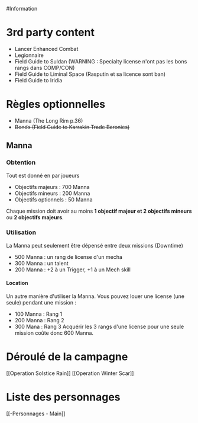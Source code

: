 #Information
# 3rd party content
- Lancer Enhanced Combat
- Legionnaire
- Field Guide to Suldan (WARNING : Specialty license n'ont pas les bons rangs dans COMP/CON)
- Field Guide to Liminal Space (Rasputin et sa licence sont ban)
- Field Guide to Iridia

# Règles optionnelles
- Manna (The Long Rim p.36)
- ~~Bonds (Field Guide to Karrakin Trade Baronies)~~

## Manna
### Obtention
Tout est donné en par joueurs
- Objectifs majeurs : 700 Manna 
- Objectifs mineurs :  200 Manna
- Objectifs optionnels : 50 Manna

Chaque mission doit avoir au moins **1 objectif majeur et 2 objectifs mineurs** ou **2 objectifs majeurs**.

### Utilisation
La Manna peut seulement être dépensé entre deux missions (Downtime)
- 500 Manna : un rang de license d'un mecha
- 300 Manna : un talent
- 200 Manna : +2 à un Trigger, +1 à un Mech skill

#### Location
Un autre manière d'utiliser la Manna. Vous pouvez louer une license (une seule) pendant une mission : 
- 100 Manna : Rang 1
- 200 Manna : Rang 2
- 300 Mana : Rang 3
Acquérir les 3 rangs d'une license pour une seule mission coûte donc 600 Manna.

# Déroulé de la campagne

[[Operation Solstice Rain]]
[[Operation Winter Scar]]

# Liste des personnages

[[-Personnages - Main]]